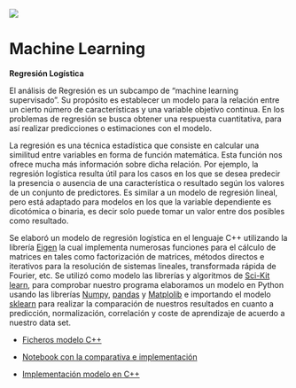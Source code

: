 ![](https://github.com/jchaves1406/Personales/blob/main/wallpaperbetter%20(1).jpg)
# Machine Learning

**Regresión Logística** 

El análisis de Regresión es un subcampo de “machine learning supervisado”. Su propósito es establecer un modelo para la relación entre un cierto número de características y una variable objetivo continua. En los problemas de regresión se busca obtener una respuesta cuantitativa, para así realizar predicciones o estimaciones con el modelo.  

La regresión es una técnica estadística que consiste en calcular una similitud entre variables en forma de función matemática. Esta función nos ofrece mucha más información sobre dicha relación. Por ejemplo, la regresión logística resulta útil para los casos en los que se desea predecir la presencia o ausencia de una característica o resultado según los valores de un conjunto de predictores. Es similar a un modelo de regresión lineal, pero está adaptado para modelos en los que la variable dependiente es dicotómica o binaria, es decir solo puede tomar un valor entre dos posibles como resultado. 

Se elaboró un modelo de regresión logística en el lenguaje C++ utilizando la librería [Eigen](https://eigen.tuxfamily.org/index.php?title=Main_Page) la cual implementa numerosas funciones para el cálculo de matrices en tales como factorización de matrices, métodos directos e iterativos para la resolución de sistemas lineales, transformada rápida de Fourier, etc. Se utilizó como modelo las librerías y algoritmos de [Sci-Kit learn](https://scikit-learn.org/stable/index.html), para comprobar nuestro programa elaboramos un modelo en Python usando las librerías [Numpy](https://numpy.org/), [pandas](https://pandas.pydata.org/) y [Matplolib](https://matplotlib.org/)  e importando el modelo [sklearn](https://scikit-learn.org/stable/modules/generated/sklearn.linear_model.LinearRegression.html) para realizar la comparación de nuestros resultados en cuanto a predicción, normalización, correlación y coste de aprendizaje de acuerdo a nuestro data set. 

* [Ficheros modelo C++](https://github.com/jchaves1406/HPC-Logistic_Regression/tree/main/Ficheros_cpp)

* [Notebook con la comparativa e implementación](https://github.com/jchaves1406/HPC-Logistic_Regression/blob/main/HPC_Logistic_Regression.ipynb)

* [Implementación modelo en C++](https://github.com/jchaves1406/HPC-Logistic_Regression/tree/main/LogisticProject)
